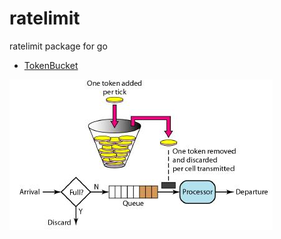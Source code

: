# ratelimit
ratelimit package for go

* [TokenBucket](https://en.wikipedia.org/wiki/Token_bucket)

![token-bucket](https://github.com/orientlu/ratelimit/blob/master/doc/token-bucket.jpg)

